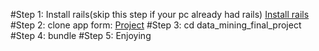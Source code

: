 #Step 1: Install rails(skip this step if your pc already had rails)
  [Install rails](https://gorails.com/setup/ubuntu/16.04)
#Step 2: clone app form: [Project](https://bitbucket.org/dthtien/data_mining-_final_project)
#Step 3: cd data_mining_final_project
#Step 4: bundle
#Step 5: Enjoying